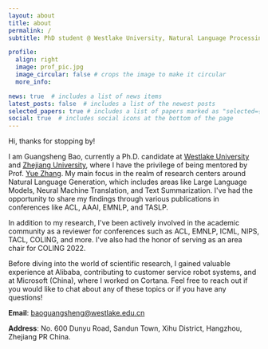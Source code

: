 ```yaml
---
layout: about
title: about
permalink: /
subtitle: PhD student @ Westlake University, Natural Language Processing.

profile:
  align: right
  image: prof_pic.jpg
  image_circular: false # crops the image to make it circular
  more_info: 

news: true  # includes a list of news items
latest_posts: false  # includes a list of the newest posts
selected_papers: true # includes a list of papers marked as "selected={true}"
social: true  # includes social icons at the bottom of the page
---
```



Hi, thanks for stopping by! 

I am Guangsheng Bao, currently a Ph.D. candidate at [Westlake University](https://www.westlake.edu.cn/) and [Zhejiang University](https://www.zju.edu.cn/), where I have the privilege of being mentored by Prof. [Yue Zhang](https://frcchang.github.io/). My main focus in the realm of research centers around Natural Language Generation, which includes areas like Large Language Models, Neural Machine Translation, and Text Summarization. I've had the opportunity to share my findings through various publications in conferences like ACL, AAAI, EMNLP, and TASLP.

In addition to my research, I've been actively involved in the academic community as a reviewer for conferences such as ACL, EMNLP, ICML, NIPS, TACL, COLING, and more. I've also had the honor of serving as an area chair for COLING 2022.

Before diving into the world of scientific research, I gained valuable experience at Alibaba, contributing to customer service robot systems, and at Microsoft (China), where I worked on Cortana. Feel free to reach out if you would like to chat about any of these topics or if you have any questions!

**Email**: [baoguangsheng@westlake.edu.cn](mailto:baoguangsheng@westlake.edu.cn)

**Address**: No. 600 Dunyu Road, Sandun Town,
Xihu District, Hangzhou, Zhejiang PR China.

